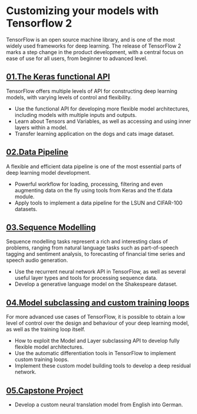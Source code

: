 # Customizing your models with Tensorflow 2
TensorFlow is an open source machine library, and is one of the most widely used frameworks for deep learning. 
The release of TensorFlow 2 marks a step change in the product development, with a central focus on ease of use for all users, from beginner to advanced level. 

## [01.The Keras functional API](https://github.com/udaypratapyati/DeepLearning_With_Tensorflow2/tree/master/04.Customizing%20your%20models%20with%20Tensorflow%202/01.The%20Keras%20functional%20API)
TensorFlow offers multiple levels of API for constructing deep learning models, with varying levels of control and flexibility.
- Use the functional API for developing more flexible model architectures, including models with multiple inputs and outputs. 
- Learn about Tensors and Variables, as well as accessing and using inner layers within a model. 
- Transfer learning application on the dogs and cats image dataset.

## [02.Data Pipeline](https://github.com/udaypratapyati/DeepLearning_With_Tensorflow2/tree/master/04.Customizing%20your%20models%20with%20Tensorflow%202/02.Data%20Pipeline)
A flexible and efficient data pipeline is one of the most essential parts of deep learning model development. 
- Powerful workflow for loading, processing, filtering and even augmenting data on the fly using tools from Keras and the tf.data module. 
- Apply tools to implement a data pipeline for the LSUN and CIFAR-100 datasets.

## [03.Sequence Modelling](https://github.com/udaypratapyati/DeepLearning_With_Tensorflow2/tree/master/04.Customizing%20your%20models%20with%20Tensorflow%202/03.Sequence%20Modelling)
Sequence modelling tasks represent a rich and interesting class of problems, ranging from natural language tasks such as part-of-speech tagging and sentiment analysis, to forecasting of financial time series and speech audio generation. 
- Use the recurrent neural network API in TensorFlow, as well as several useful layer types and tools for processing sequence data. 
- Develop a generative language model on the Shakespeare dataset.

## [04.Model subclassing and custom training loops](https://github.com/udaypratapyati/DeepLearning_With_Tensorflow2/tree/master/04.Customizing%20your%20models%20with%20Tensorflow%202/04.Model%20subclassing%20and%20custom%20training%20loops)
For more advanced use cases of TensorFlow, it is possible to obtain a low level of control over the design and behaviour of your deep learning model, as well as the training loop itself. 
- How to exploit the Model and Layer subclassing API to develop fully flexible model architectures.
- Use the automatic differentiation tools in TensorFlow to implement custom training loops. 
- Implement these custom model building tools to develop a deep residual network.

## [05.Capstone Project](https://github.com/udaypratapyati/DeepLearning_With_Tensorflow2/tree/master/04.Customizing%20your%20models%20with%20Tensorflow%202/05.Capstone%20Project)
- Develop a custom neural translation model from English into German.
